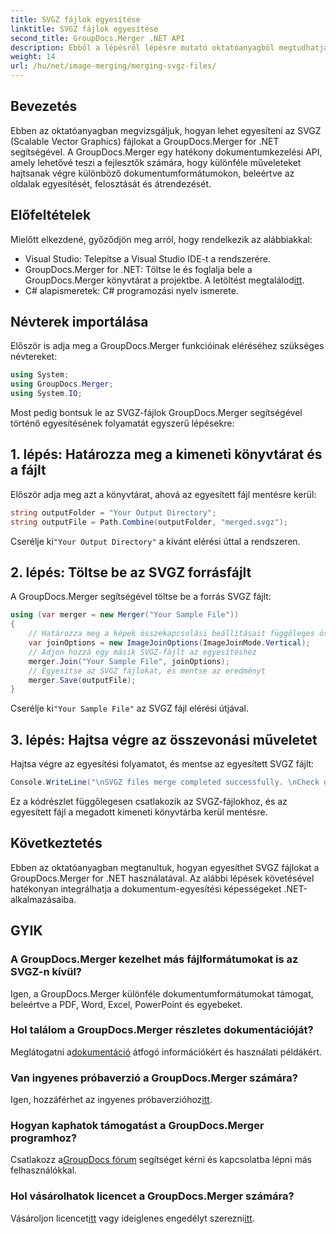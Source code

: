 ```yaml
---
title: SVGZ fájlok egyesítése
linktitle: SVGZ fájlok egyesítése
second_title: GroupDocs.Merger .NET API
description: Ebből a lépésről lépésre mutató oktatóanyagból megtudhatja, hogyan egyesíthet SVGZ-fájlokat a GroupDocs.Merger for .NET használatával. Fejlessze dokumentumkezelési készségeit.
weight: 14
url: /hu/net/image-merging/merging-svgz-files/
---
```

## Bevezetés
Ebben az oktatóanyagban megvizsgáljuk, hogyan lehet egyesíteni az SVGZ (Scalable Vector Graphics) fájlokat a GroupDocs.Merger for .NET segítségével. A GroupDocs.Merger egy hatékony dokumentumkezelési API, amely lehetővé teszi a fejlesztők számára, hogy különféle műveleteket hajtsanak végre különböző dokumentumformátumokon, beleértve az oldalak egyesítését, felosztását és átrendezését.
## Előfeltételek
Mielőtt elkezdené, győződjön meg arról, hogy rendelkezik az alábbiakkal:
- Visual Studio: Telepítse a Visual Studio IDE-t a rendszerére.
-  GroupDocs.Merger for .NET: Töltse le és foglalja bele a GroupDocs.Merger könyvtárat a projektbe. A letöltést megtalálod[itt](https://releases.groupdocs.com/merger/net/).
- C# alapismeretek: C# programozási nyelv ismerete.

## Névterek importálása
Először is adja meg a GroupDocs.Merger funkcióinak eléréséhez szükséges névtereket:
```csharp
using System; 
using GroupDocs.Merger;
using System.IO;
```

Most pedig bontsuk le az SVGZ-fájlok GroupDocs.Merger segítségével történő egyesítésének folyamatát egyszerű lépésekre:
## 1. lépés: Határozza meg a kimeneti könyvtárat és a fájlt
Először adja meg azt a könyvtárat, ahová az egyesített fájl mentésre kerül:
```csharp
string outputFolder = "Your Output Directory";
string outputFile = Path.Combine(outputFolder, "merged.svgz");
```
 Cserélje ki`"Your Output Directory"` a kívánt elérési úttal a rendszeren.
## 2. lépés: Töltse be az SVGZ forrásfájlt
A GroupDocs.Merger segítségével töltse be a forrás SVGZ fájlt:
```csharp
using (var merger = new Merger("Your Sample File"))
{
    // Határozza meg a képek összekapcsolási beállításait függőleges összekapcsolási móddal
    var joinOptions = new ImageJoinOptions(ImageJoinMode.Vertical);
    // Adjon hozzá egy másik SVGZ-fájlt az egyesítéshez
    merger.Join("Your Sample File", joinOptions);
    // Egyesítse az SVGZ fájlokat, és mentse az eredményt
    merger.Save(outputFile);
}
```
 Cserélje ki`"Your Sample File"` az SVGZ fájl elérési útjával.
## 3. lépés: Hajtsa végre az összevonási műveletet
Hajtsa végre az egyesítési folyamatot, és mentse az egyesített SVGZ fájlt:
```csharp
Console.WriteLine("\nSVGZ files merge completed successfully. \nCheck output in {0}", outputFolder);
```
Ez a kódrészlet függőlegesen csatlakozik az SVGZ-fájlokhoz, és az egyesített fájl a megadott kimeneti könyvtárba kerül mentésre.

## Következtetés
Ebben az oktatóanyagban megtanultuk, hogyan egyesíthet SVGZ fájlokat a GroupDocs.Merger for .NET használatával. Az alábbi lépések követésével hatékonyan integrálhatja a dokumentum-egyesítési képességeket .NET-alkalmazásaiba.

## GYIK
### A GroupDocs.Merger kezelhet más fájlformátumokat is az SVGZ-n kívül?
Igen, a GroupDocs.Merger különféle dokumentumformátumokat támogat, beleértve a PDF, Word, Excel, PowerPoint és egyebeket.
### Hol találom a GroupDocs.Merger részletes dokumentációját?
 Meglátogatni a[dokumentáció](https://tutorials.groupdocs.com/merger/net/) átfogó információkért és használati példákért.
### Van ingyenes próbaverzió a GroupDocs.Merger számára?
 Igen, hozzáférhet az ingyenes próbaverzióhoz[itt](https://releases.groupdocs.com/).
### Hogyan kaphatok támogatást a GroupDocs.Merger programhoz?
 Csatlakozz a[GroupDocs fórum](https://forum.groupdocs.com/c/merger/32) segítséget kérni és kapcsolatba lépni más felhasználókkal.
### Hol vásárolhatok licencet a GroupDocs.Merger számára?
 Vásároljon licencet[itt](https://purchase.groupdocs.com/buy) vagy ideiglenes engedélyt szerezni[itt](https://purchase.groupdocs.com/temporary-license/).